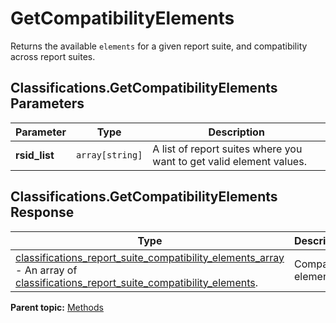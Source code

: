 # GetCompatibilityElements

Returns the available `elements` for a given report suite, and compatibility across report suites.

## Classifications.GetCompatibilityElements Parameters

|Parameter|Type|Description|
|---------|----|-----------|
| **rsid_list** | `array[string]` | A list of report suites where you want to get valid element values. |

## Classifications.GetCompatibilityElements Response

|Type|Description|
|----|-----------|
| [classifications_report_suite_compatibility_elements_array](../data_types/r_classifications_report_suite_compatibility_elements_array.md#) - An array of [classifications_report_suite_compatibility_elements](../data_types/r_classifications_report_suite_compatibility_elements.md#). |Compatible elements.|

**Parent topic:** [Methods](../methods/classifications_methods.md)

